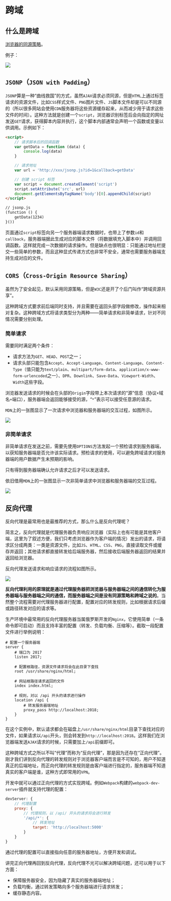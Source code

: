 # 跨域

## 什么是跨域

[浏览器的同源策略](https://developer.mozilla.org/zh-CN/docs/Web/Security/Same-origin_policy)。

例子：

![](/skill-blog/img/0019.png)

## `JSONP`（`JSON with Padding`）

`JSONP`算是一种“曲线救国”的方式，虽然`AJAX`请求必须同源，但是`HTML`上通过标签请求的资源文件，比如`CSS`样式文件、`PNG`图片文件、`JS`脚本文件却是可以不同源的（所以很多网站会使用`CDN`服务器将这些资源缓存起来，从而减少用于请求这些文件的时间）。这种方法就是创建一个`script`，浏览器识别标签后会向指定的网址发送`GET`请求，获得脚本内容并执行，这个脚本内部通常会声明一个函数或变量以供调用。示例如下：

```html
<script>
    // 请求脚本后的回调函数
    var getData = function (data) {
        console.log(data)
    }

    // 请求地址
    var url = 'http://xxx/jsonp.js?id=1&callback=getData'

    // 创建 script 标签
    var script = document.createElement('script')
    script.setAttribute('src', url)
    document.getElementsByTagName('body')[0].appendChild(script)
</script>

// jsonp.js
(function () {
    getData(1234)
}())
```

页面通过`script`标签向另一个服务器端请求数据时，也带上了参数`id`和`callback`，服务器端据此生成对应的脚本文件（将数据填充入脚本中）并调用回调函数。这样就完成一次数据的请求操作。但是缺点也很明显：只能通过地址栏提交一些简单的参数，而且这种显式传递方式也非常不安全，通常也需要服务器端支持生成对应的文件。

## `CORS`（`Cross-Origin Resource Sharing`）

虽然为了安全起见，默认采用同源策略，但是`W3C`还是开了个后门叫作“跨域资源共享”。

这种跨域方式要求前后端同时支持，并且需要在返回头部字段做修改，操作起来相对复杂。这种跨域方式将请求类型分为两种——简单请求和非简单请求，针对不同情况需要分别处理。

### 简单请求

需要同时满足两个条件：

- 请求方法为`GET`、`HEAD`、`POST`之一；
- 请求头部只能包含`Accept`、`Accept-Language`、`Content-Language`、`Content-Type`（值只能为`text/plain`、`multipart/form-data`、`application/x-www-form-urlencoded`之一）、`DPR`、`Downlink`、`Save-Data`、`Viewport-Width`、`Width`这些字段。

浏览器发送请求的时候会在头部的`Origin`字段带上本次请求的“源”信息（协议`+`域名`+`端口），服务器端会返回能够接受的源，“`*`”表示可以接受任意源的请求。

`MDN`上的一张图显示了一次请求中浏览器和服务器端的交互过程，如图所示。

![](/skill-blog/img/0025.png)

### 非简单请求

非简单请求在发送之前，需要先使用`OPTIONS`方法发起一个预检请求到服务器端，以获知服务器端是否允许该实际请求。预检请求的使用，可以避免跨域请求对服务器端的用户数据产生未预期的影响。

只有得到服务器端确认允许请求之后才可以发送请求。

依旧借用`MDN`上的一张图显示一次非简单请求中浏览器和服务器端的交互过程。

![](/skill-blog/img/0026.png)

## 反向代理

反向代理是最常用也是最推荐的方式，那么什么是反向代理呢？

简言之，反向代理就是代理服务器负责响应浏览器（实际上也有可能是其他客户端，这里为了叙述方便，我们只考虑浏览器作为客户端的情况）发出的请求，将请求区分成两类：一类是资源文件，比如`JS`、`HTML`、`CSS`、`PNG`，直接读取文件或缓存并返回；其他请求都直接转发给后端服务器，然后接收后端服务器返回的结果并返回给浏览器。

反向代理发送请求和响应请求的流程如图所示。

![](/skill-blog/img/0027.png)

**反向代理利用的原理就是通过代理服务器把浏览器与服务器端之间的通信转化为服务器端与服务器端之间的通信，而服务器端之间是没有同源策略和跨域之说的**。当然整个流程需要对代理服务器进行配置，配置对应的转发规则，比如根据请求后缀或路径转发对应的请求等。

生产环境中最常用的反向代理服务器当属俄罗斯开发的`Nginx`，它使用简单（一条命令即可启动）而且支持丰富的配置（转发、负载均衡、压缩等）。截取一段配置文件进行举例说明：

```
# 配置一个服务器端
server {
    # 端口为 2017
    listen 2017;

    # 配置根路径，资源文件请求将会在此目录下查找
    root /usr/share/nginx/html;

    # 网站根路径请求返回的文件
    index index.html;

    # 规则，对以 /api 开头的请求进行操作
    location /api {
        # 转发服务器端地址
        proxy_pass http://localhost:2018;
    }
}
```

在这个实例中，默认请求都会在磁盘上`/usr/share/nginx/html`目录下查找对应的文件，如果请求以`/api`开头，则会转发到`http://localhost:2018`。这样我们在浏览器端发送`AJAX`请求的时候，只需要加上`/api`前缀即可。

这种跨域方式之所以不叫“代理”而称为“反向代理”，那是因为还存在“正向代理”。刚才我们讲到反向代理的转发规则对于浏览器客户端而言是不可知的，用户不知道真正的后端地址，而正向代理的转发规则是由客户端进行指定的，服务器端不知道真实的客户端是谁，这种方式即常用的`VPN`。

开发中就可以通过正向代理的方式实现跨域。例如`Webpack`构建的`webpack-dev-server`插件就支持代理的配置：

```js
devServer: {
    // 代理配置
    proxy: {
        // 代理规则，以 /api/ 开头的请求将会进行转发
        '/api/*': {
            // 转发地址
            target: 'http://localhost:5000'
        }
    }
}
```

通过代理的配置可以直接指向任意的服务器地址，方便开发和调试。

讲完正向代理再回到反向代理，反向代理不光可以解决跨域问题，还可以用于以下方面：

- 保障服务器安全，因为隐藏了真实的服务器端地址；
- 负载均衡，通过转发策略向多个服务器端进行请求转发；
- 缓存静态内容。

